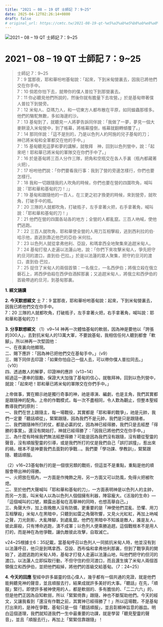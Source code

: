 ```yaml
---
title: "2021 – 08 – 19 QT 士師記 7：9~25"
date: 2025-04-12T02:26:14+0800
draft: false
# original_url: https://cmtc.tw/2021-08-19-qt-%e5%a3%ab%e5%b8%ab%e8%a8%98-7%ef%bc%9a925
---
```


![2021 – 08 – 19 QT 士師記 7：9\~25](/images/qt.jpg   "2021 – 08 – 19 QT 士師記 7：9\~25")

# 2021 – 08 – 19 QT 士師記 7：9\~25

> 士師記 7：9\~25  
> 7：9 當那夜，耶和華吩咐基甸說：「起來，下到米甸營裏去，因我已將他們交在你手中。  
> 7：10 倘若你怕下去，就帶你的僕人普拉下到那營裏去。  
> 7：11 你必聽見他們所說的，然後你就有膽量下去攻營。」於是基甸帶著僕人普拉下到營旁。  
> 7：12 米甸人、亞瑪力人，和一切東方人都布散在平原，如同蝗蟲那樣多。他們的駱駝無數，多如海邊的沙。  
> 7：13 基甸到了，就聽見一人將夢告訴同伴說：「我做了一夢，夢見一個大麥餅滾入米甸營中，到了帳幕，將帳幕撞倒，帳幕就翻轉傾覆了。」  
> 7：14 那同伴說：「這不是別的，乃是以色列人約阿施的兒子基甸的刀；　神已將米甸和全軍都交在他的手中。」  
> 7：15 基甸聽見這夢和夢的講解，就敬拜　神，回到以色列營中，說：「起來吧！耶和華已將米甸的軍隊交在你們手中了。」  
> 7：16 於是基甸將三百人分作三隊，把角和空瓶交在各人手裏（瓶內都藏著火把），  
> 7：17 吩咐他們說：「你們要看我行事：我到了營的旁邊怎樣行，你們也要怎樣行。  
> 7：18 我和一切跟隨我的人吹角的時候，你們也要在營的四圍吹角，喊叫說：『耶和華和基甸的刀！』」  
> 7：19 基甸和跟隨他的一百人，在三更之初才換更的時候，來到營旁，就吹角，打破手中的瓶。  
> 7：20 三隊的人就都吹角，打破瓶子，左手拿著火把，右手拿著角，喊叫說：「耶和華和基甸的刀！」  
> 7：21 他們在營的四圍各站各的地方；全營的人都亂竄。三百人吶喊，使他們逃跑。  
> 7：22 三百人就吹角，耶和華使全營的人用刀互相擊殺，逃到西利拉的伯‧哈示他，直逃到靠近他巴的亞伯‧米何拉。  
> 7：23 以色列人就從拿弗他利、亞設，和瑪拿西全地聚集來追趕米甸人。  
> 7：24 基甸打發人走遍以法蓮山地，說：「你們下來攻擊米甸人，爭先把守約旦河的渡口，直到伯‧巴拉。」於是以法蓮的眾人聚集，把守約旦河的渡口，直到伯‧巴拉，  
> 7：25 捉住了米甸人的兩個首領：一名俄立，一名西伊伯；將俄立殺在俄立磐石上，將西伊伯殺在西伊伯酒醡那裏；又追趕米甸人，將俄立和西伊伯的首級帶過約旦河，到基甸那裏。

**1. 經文誦讀**

**2.  今天默想經文**
士 7：9 當那夜，耶和華吩咐基甸說：起來，下到米甸營裏去，因我已將他們交在你手中。  
7：20 三隊的人就都吹角，打破瓶子，左手拿著火把，右手拿著角，喊叫說：耶和華和基甸的刀！

**3. 分享默想經文**
（1）v9\~14 神再一次體恤基甸的軟弱，因為神是要他以「誇張的300人」，去對抗米甸人的13萬大軍，不要說基甸，我相信任何人聽到都會「軟腳」。所以神再一次堅固他：  
一、在夜裏向他顯現。  
二、賜下應許：「因為神已把他們交在基甸手中。」（v9）  
三、賜下同伴去印證：「如果你怕自己一個人去，可以帶你僕人普拉同去。」（v10）  
四、透過敵人的解夢，印證神的應許（v13\~14）  
經過這一連串的鼓勵，保證大大加強了基甸的信心，就敬拜神。回到以色列營中，就說：「起來吧！耶和華已將米甸的軍隊交在你們手中。」

上帝做事，實在顯示祂是獨行奇事的神，祂是導演、編劇，也是主角，我們其實都是跟隨神的配角。上帝的作戰模式，每一次不盡相同，令人歎為觀止，但整本聖經教導我們的原則：  
一、我們在世上跟隨主，每一場戰役，其實都是「耶和華的戰爭」，祂是元帥，我們一定要「聽話順從」，緊緊跟隨，因為我們不是元帥，我們是只是跟隨者。  
二、我們跟隨神所打的仗，都是必贏的仗，因為神已經得勝，我們只是去經歷「得勝的事實」。還沒有開始打，神就已經得勝了：「因我已將他們交在你手中。」  
三、為什麼有時候我們無法經歷得勝？可能是因為我們沒有跟隨，沒有聽從聖靈的聲音，沒有順服聖靈的引導，或是我們所打的仗是我們自己「誤打誤撞」，惹出來的禍，根本不是神要我們去面對的爭戰…。我們要「學功課、學教訓」，緊緊跟隨、聽話順服。

（2）v16\~23基甸執行的是一個很另類的戰術，但這並不是重點，重點是他的順服會帶出神的得勝。  
一、火把放在瓶內，一方面是作掩飾之用，另一方面又可以防風，免得火把被吹熄。  
二、至於他們大聲喊叫「耶和華和基甸的刀」，一方面表明神是以色列人的主帥，而另一方面，叫米甸人以為以色列人個個擁有利器，陣容龐大。《活潑的生命》—「這個喊叫的口號，顯露出基甸在高舉神的同時，也想高舉自己。」  
三、角聲大作，加上夜晚敵人沒有防備，更重要的是「神使他們混亂、恐懼、用刀互相擊殺」米甸人在黑暗中，只聽到如雷之角聲吹響，又見火光紅紅，再加上吶喊之聲，刀光劍影，大亂陣腳，到處亂竄。他們在黑暗中不知誰是敵人，誰是友人，彼此廝殺，只有博命逃跑，潰不成軍；以色列人便乘勝追趕。這個戰根本不是用人打的，而是神在為他爭戰，讓仇敵彼此攻擊，自取滅亡。

v24\~25根據士6：35記載，當基甸呼召以色列人一同抵抗米甸人時，他並沒有到以法蓮呼召，他只是到瑪拿西、亞設、西布倫和拿弗他利那裏，但到了戰爭真的開始了，追趕逃跑的米甸人時，基甸才打發人走遍以法蓮山地，叫他們把守約但河的渡口。以法蓮人立即採取行動，不但守住約但河渡口，而且還生擒了米甸人兩個首領俄立和西伊伯，並把他們殺掉，將他們的首級交給基甸。（7：24\~25）

**4. 今天的回應**
聖經中許多屬靈的信心偉人，幾乎都有一個共通的見證，就是他們能夠聽見神的聲音，並且順服去行，結果成就許多美好的大事。「聽話」在先，「順服」緊行。即使許多被神使用的人，都是軟弱的、多有膽怯的、「二二六六」的，但是他們正因為自知軟弱，所以「緊緊倚靠」跟隨，神也不斷幫助他們。今天的經文，又讓我看到「還沒有作戰之前，其實神已經得勝了！」所以這場戰，不是基甸打出來的，是神在爭戰，基甸只是一個「聽話順服」，並且彰顯神旨意的器皿。明白這個道理，我們就知道我們一生中最重要的功課，就是學習「聽見聖靈的聲音」，並且「順服去行」，再加上「緊緊信靠跟隨」！
